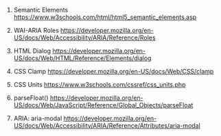1. Semantic Elements
   https://www.w3schools.com/html/html5_semantic_elements.asp

2. WAI-ARIA Roles
   https://developer.mozilla.org/en-US/docs/Web/Accessibility/ARIA/Reference/Roles

3. HTML Dialog
   https://developer.mozilla.org/en-US/docs/Web/HTML/Reference/Elements/dialog

4. CSS Clamp
   https://developer.mozilla.org/en-US/docs/Web/CSS/clamp

5. CSS Units
   https://www.w3schools.com/cssref/css_units.php

6. parseFloat()
   https://developer.mozilla.org/en-US/docs/Web/JavaScript/Reference/Global_Objects/parseFloat

7. ARIA: aria-modal
   https://developer.mozilla.org/en-US/docs/Web/Accessibility/ARIA/Reference/Attributes/aria-modal
